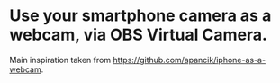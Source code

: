 # Use your smartphone camera as a webcam, via OBS Virtual Camera.

Main inspiration taken from https://github.com/apancik/iphone-as-a-webcam.
